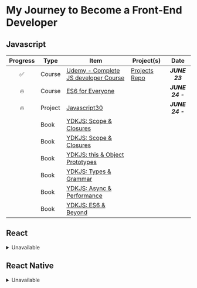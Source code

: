 # My Journey to Become a Front-End Developer

## Javascript

| Progress | Type    | Item                                                                                                                                                                                                        | Project(s)                                                                           |        Date         |
| :------: | ------- | ----------------------------------------------------------------------------------------------------------------------------------------------------------------------------------------------------------- | ------------------------------------------------------------------------------------ | :-----------------: |
|    ✅    | Course  | [Udemy - Complete JS developer Course](https://www.udemy.com/the-complete-javascript-course/)                                                                                                               |[Projects Repo](https://github.com/areanto/forkify)                                                                                      |    **_JUNE 23_**    |
|    🔥    | Course | [ES6 for Everyone](https://es6.io/)                                                                                                                                                                   |                                                                                      |    **_JUNE 24 -_**    |
|    🔥    | Project | [Javascript30](https://javascript30.com/)                                                                                                                                                                   |                                                                                      |    **_JUNE 24 -_**    |
|          | Book    | [YDKJS: Scope & Closures](https://github.com/getify/You-Dont-Know-JS/tree/master/up%20%26%20going)                                                           |                                                                                      |
|          | Book    | [YDKJS: Scope & Closures](https://github.com/getify/You-Dont-Know-JS/blob/master/scope%20&%20closures/README.md#you-dont-know-js-scope--closures)                                                           |                                                                                      |                     |
|          | Book    | [YDKJS: this & Object Prototypes](https://github.com/getify/You-Dont-Know-JS/blob/master/this%20&%20object%20prototypes/README.md#you-dont-know-js-this--object-prototypes)                                 |                                                                                      |                     |
|          | Book    | [YDKJS: Types & Grammar](https://github.com/getify/You-Dont-Know-JS/blob/master/types%20&%20grammar/README.md#you-dont-know-js-types--grammar)                                                              |                                                                                      |                     |
|          | Book    | [YDKJS: Async & Performance](https://github.com/getify/You-Dont-Know-JS/blob/master/async%20&%20performance/README.md#you-dont-know-js-async--performance)                                                  |                                                                                      |                     |
|          | Book    | [YDKJS: ES6 & Beyond](https://github.com/getify/You-Dont-Know-JS/blob/master/es6%20&%20beyond/README.md#you-dont-know-js-es6--beyond)                                                                       |                                                                                      |                     |

## React

<details><summary>Unavailable</summary>

| Progress | Type    | Item                                                                                                                                                          | Project(s) | Date |
| :------: | ------- | ------------------------------------------------------------------------------------------------------------------------------------------------------------- | ---------- | :--: |


</details>

## React Native

<details><summary>Unavailable</summary>

| Progress | Type      | Item                                                                                                                           | Project(s) | Date |
| :------: | --------- | ------------------------------------------------------------------------------------------------------------------------------ | ---------- | :--: |

</details>